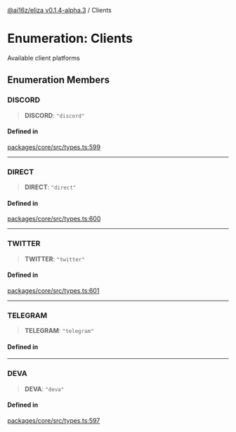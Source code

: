 [@ai16z/eliza v0.1.4-alpha.3](../index.md) / Clients

# Enumeration: Clients

Available client platforms

## Enumeration Members

### DISCORD

> **DISCORD**: `"discord"`

#### Defined in

[packages/core/src/types.ts:599](https://github.com/ai16z/eliza/blob/main/packages/core/src/types.ts#L599)

***

### DIRECT

> **DIRECT**: `"direct"`

#### Defined in

[packages/core/src/types.ts:600](https://github.com/ai16z/eliza/blob/main/packages/core/src/types.ts#L600)

***

### TWITTER

> **TWITTER**: `"twitter"`

#### Defined in

[packages/core/src/types.ts:601](https://github.com/ai16z/eliza/blob/main/packages/core/src/types.ts#L601)

***

### TELEGRAM

> **TELEGRAM**: `"telegram"`

#### Defined in


***

### DEVA

> **DEVA**: `"deva"`

#### Defined in

[packages/core/src/types.ts:597](https://github.com/ai16z/eliza/blob/main/packages/core/src/types.ts#L597)